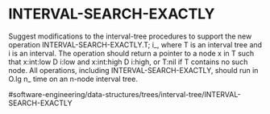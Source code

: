 # INTERVAL-SEARCH-EXACTLY

Suggest modifications to the interval-tree procedures to support the new operation INTERVAL-SEARCH-EXACTLY.T; i_, where T is an interval tree and i is an interval. The operation should return a pointer to a node x in T such that x:int:low D i:low and x:int:high D i:high, or T:nil if T contains no such node. All operations, including INTERVAL-SEARCH-EXACTLY, should run in O.lg n_ time on an n-node interval tree.



#software-engineering/data-structures/trees/interval-tree/INTERVAL-SEARCH-EXACTLY
